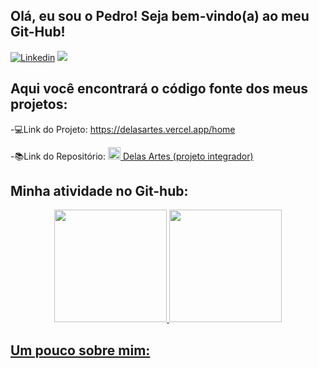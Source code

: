 ## Olá, eu sou o Pedro! Seja bem-vindo(a) ao meu Git-Hub!


[![Linkedin](https://img.shields.io/badge/LinkedIn-0077B5?style=for-the-badge&logo=linkedin&logoColor=white)](https://www.linkedin.com/in/pedro-jones-b7b7351a4/)
 <a href = "mailto:pedrohenriquejones35@gmail.com"><img src="https://img.shields.io/badge/-Gmail-%23333?style=for-the-badge&logo=gmail&logoColor=white" target="_blank"></a>


## Aqui você encontrará o código fonte dos meus projetos: 


-💻Link do Projeto: https://delasartes.vercel.app/home

-📚Link do Repositório: <a href="https://github.com/Higlik/Projeto_Integrador" target="_blank" align="center"><img height="20"  src="https://cdn.jsdelivr.net/gh/devicons/devicon/icons/react/react-original.svg" /> Delas Artes (projeto integrador)</a><br/>
## Minha atividade no Git-hub:

<div align="center">
  <a href="https://github.com/PedroJones">
<img height="180cm" src="https://github-readme-stats.vercel.app/api?username=PedroJones&show_icons=true&theme=tokyonight"/>
<img height="180em" src="https://github-readme-stats.vercel.app/api/top-langs/?username=PedroJones&layout=compact&langs_count=7&theme=tokyonight"/>
</div>
 
 ## Um pouco sobre mim:
